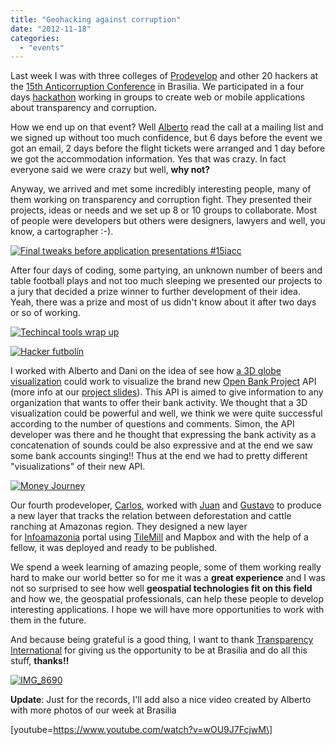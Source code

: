 ```yaml
---
title: "Geohacking against corruption"
date: "2012-11-18"
categories: 
  - "events"
---
```


Last week I was with three colleges of [Prodevelop](http://www.prodevelop.es "Prodevelop") and other 20 hackers at the [15th Anticorruption Conference](http://15iacc.org/ "15 IACC") in Brasilia. We participated in a four days [hackathon](http://15iacc.org/get-involved/iacc-hackathon/) working in groups to create web or mobile applications about transparency and corruption.

How we end up on that event? Well [Alberto](http://twitter.com/alrocar) read the call at a mailing list and we signed up without too much confidence, but 6 days before the event we got an email, 2 days before the flight tickets were arranged and 1 day before we got the accommodation information. Yes that was crazy. In fact everyone said we were crazy but well, **why not?**

Anyway, we arrived and met some incredibly interesting people, many of them working on transparency and corruption fight. They presented their projects, ideas or needs and we set up 8 or 10 groups to collaborate. Most of people were developers but others were designers, lawyers and well, you know, a cartographer :-).

[![Final tweaks before application presentations #15iacc](images/8171883502_68262f5cfe.jpg)](http://www.flickr.com/photos/xurxosanz/8171883502/ "Final tweaks before application presentations #15iacc by XuRxO, on Flickr")

After four days of coding, some partying, an unknown number of beers and table football plays and not too much sleeping we presented our projects to a jury that decided a prize winner to further development of their idea. Yeah, there was a prize and most of us didn't know about it after two days or so of working.

[![Techincal tools wrap up](images/8172370475_b339886c12.jpg)](http://www.flickr.com/photos/xurxosanz/8172370475/ "Techincal tools wrap up by XuRxO, on Flickr")

[![Hacker futbolín](images/8172399486_8da4f75bea.jpg)](http://www.flickr.com/photos/xurxosanz/8172399486/ "Hacker futbolín by XuRxO, on Flickr")

I worked with Alberto and Dani on the idea of see how [a 3D globe visualization](http://geoinquietosvlc.github.com/15iacc/ "Money Journey") could work to visualize the brand new [Open Bank Project](http://openbankproject.com/) API (more info at our [project slides](http://geoinquietosvlc.github.com/15iacc/slides/)). This API is aimed to give information to any organization that wants to offer their bank activity. We thought that a 3D visualization could be powerful and well, we think we were quite successful according to the number of questions and comments. Simon, the API developer was there and he thought that expressing the bank activity as a concatenation of sounds could be also expressive and at the end we saw some bank accounts singing!! Thus at the end we had to pretty different "visualizations" of their new API.

[![Money Journey](https://a248.e.akamai.net/camo.github.com/5c25433d05d9b1b5ebd3f4f079efedc74b4ce593/687474703a2f2f67656f696e71756965746f73766c632e6769746875622e636f6d2f3135696163632f6173736574732f6d6f6e65795f6a6f75726e65792e706e67)](http://geoinquietosvlc.github.com/15iacc/ "Money Jouney")

Our fourth prodeveloper, [Carlos](http://twitter.com/carsanper), worked with [Juan](http://twitter.com/jjelosua) and [Gustavo](http://twitter.com/gufalei) to produce a new layer that tracks the relation between deforestation and cattle ranching at Amazonas region. They designed a new layer for [Infoamazonia](http://infoamazonia.org/) portal using [TileMill](http://mapbox.com/tilemill/) and Mapbox and with the help of a fellow, it was deployed and ready to be published.

We spend a week learning of amazing people, some of them working really hard to make our world better so for me it was a **great experience** and I was not so surprised to see how well **geospatial technologies fit on this field** and how we, the geospatial professionals, can help these people to develop interesting applications. I hope we will have more opportunities to work with them in the future.

And because being grateful is a good thing, I want to thank [Transparency International](http://transparency.org/) for giving us the opportunity to be at Brasilia and do all this stuff, **thanks!!**

[![IMG_8690](images/8194279404_5e5390d5e8.jpg)](http://www.flickr.com/photos/xurxosanz/8194279404/ "IMG_8690 by XuRxO, on Flickr")

**Update**: Just for the records, I'll add also a nice video created by Alberto with more photos of our week at Brasilia

\[youtube=https://www.youtube.com/watch?v=wOU9J7FcjwM\]
